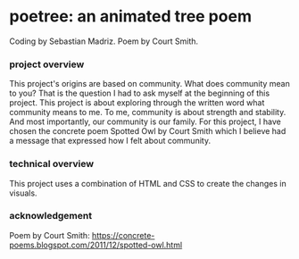 # poetree: an animated tree poem

Coding by Sebastian Madriz. Poem by Court Smith.

### project overview

This project's origins are based on community. What does community mean to you? That is the question I had to ask myself at the beginning of this project. This project is about exploring through the written word what community means to me. To me, community is about strength and stability. And most importantly, our community is our family. For this project, I have chosen the concrete poem Spotted Owl by Court Smith which I believe had a message that expressed how I felt about community.

### technical overview

This project uses a combination of HTML and CSS to create the changes in visuals.

### acknowledgement
Poem by Court Smith: https://concrete-poems.blogspot.com/2011/12/spotted-owl.html
